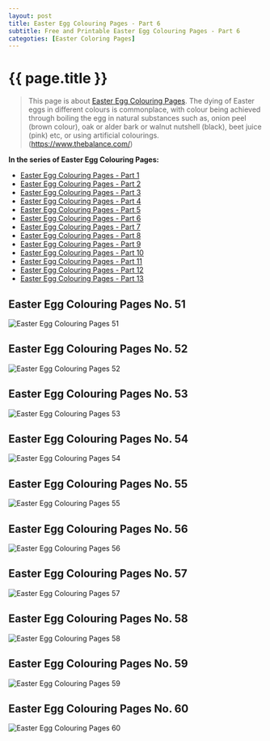 ```yaml
---
layout: post
title: Easter Egg Colouring Pages - Part 6
subtitle: Free and Printable Easter Egg Colouring Pages - Part 6
categoties: [Easter Coloring Pages]
---
```

{{ page.title }}
================
> This page is about [Easter Egg Colouring Pages](https://hoanghabelle.github.io/). The dying of Easter eggs in different colours is commonplace, with colour being achieved through boiling the egg in natural substances such as, onion peel (brown colour), oak or alder bark or walnut nutshell (black), beet juice (pink) etc, or using artificial colourings. (https://www.thebalance.com/)

**In the series of Easter Egg Colouring Pages:**

* [Easter Egg Colouring Pages - Part 1](https://hoanghabelle.github.io/2017/11/10/Easter-Egg-Colouring-Pages-part-1.html)
* [Easter Egg Colouring Pages - Part 2](https://hoanghabelle.github.io/2017/11/10/Easter-Egg-Colouring-Pages-part-2.html)
* [Easter Egg Colouring Pages - Part 3](https://hoanghabelle.github.io/2017/11/10/Easter-Egg-Colouring-Pages-part-3.html)
* [Easter Egg Colouring Pages - Part 4](https://hoanghabelle.github.io/2017/11/10/Easter-Egg-Colouring-Pages-part-4.html)
* [Easter Egg Colouring Pages - Part 5](https://hoanghabelle.github.io/2017/11/10/Easter-Egg-Colouring-Pages-part-5.html)
* [Easter Egg Colouring Pages - Part 6](https://hoanghabelle.github.io/2017/11/10/Easter-Egg-Colouring-Pages-part-6.html)
* [Easter Egg Colouring Pages - Part 7](https://hoanghabelle.github.io/2017/11/10/Easter-Egg-Colouring-Pages-part-7.html)
* [Easter Egg Colouring Pages - Part 8](https://hoanghabelle.github.io/2017/11/10/Easter-Egg-Colouring-Pages-part-8.html)
* [Easter Egg Colouring Pages - Part 9](https://hoanghabelle.github.io/2017/11/10/Easter-Egg-Colouring-Pages-part-9.html)
* [Easter Egg Colouring Pages - Part 10](https://hoanghabelle.github.io/2017/11/10/Easter-Egg-Colouring-Pages-part-10.html)
* [Easter Egg Colouring Pages - Part 11](https://hoanghabelle.github.io/2017/11/10/Easter-Egg-Colouring-Pages-part-11.html)
* [Easter Egg Colouring Pages - Part 12](https://hoanghabelle.github.io/2017/11/10/Easter-Egg-Colouring-Pages-part-12.html)
* [Easter Egg Colouring Pages - Part 13](https://hoanghabelle.github.io/2017/11/10/Easter-Egg-Colouring-Pages-part-13.html)
## Easter Egg Colouring Pages No. 51
![Easter Egg Colouring Pages 51](https://hoanghabelle.github.io/img/Easter-Egg-Colouring-Pages%20(51).jpg "Easter Egg Colouring Pages 51")

## Easter Egg Colouring Pages No. 52
![Easter Egg Colouring Pages 52](https://hoanghabelle.github.io/img/Easter-Egg-Colouring-Pages%20(52).jpg "Easter Egg Colouring Pages 52")

## Easter Egg Colouring Pages No. 53
![Easter Egg Colouring Pages 53](https://hoanghabelle.github.io/img/Easter-Egg-Colouring-Pages%20(53).jpg "Easter Egg Colouring Pages 53")

## Easter Egg Colouring Pages No. 54
![Easter Egg Colouring Pages 54](https://hoanghabelle.github.io/img/Easter-Egg-Colouring-Pages%20(54).jpg "Easter Egg Colouring Pages 54")

<script async src="//pagead2.googlesyndication.com/pagead/js/adsbygoogle.js"></script><ins class="adsbygoogle" style="display:block" data-ad-format="fluid" data-ad-layout-key="-8i+1w-dq+e9+ft" data-ad-client="ca-pub-6753140515841889" data-ad-slot="6190446671"></ins> <script> (adsbygoogle = window.adsbygoogle || []).push({}); </script>

## Easter Egg Colouring Pages No. 55
![Easter Egg Colouring Pages 55](https://hoanghabelle.github.io/img/Easter-Egg-Colouring-Pages%20(55).jpg "Easter Egg Colouring Pages 55")

## Easter Egg Colouring Pages No. 56
![Easter Egg Colouring Pages 56](https://hoanghabelle.github.io/img/Easter-Egg-Colouring-Pages%20(56).jpg "Easter Egg Colouring Pages 56")

## Easter Egg Colouring Pages No. 57
![Easter Egg Colouring Pages 57](https://hoanghabelle.github.io/img/Easter-Egg-Colouring-Pages%20(57).jpg "Easter Egg Colouring Pages 57")

## Easter Egg Colouring Pages No. 58
![Easter Egg Colouring Pages 58](https://hoanghabelle.github.io/img/Easter-Egg-Colouring-Pages%20(58).jpg "Easter Egg Colouring Pages 58")

<script async src="//pagead2.googlesyndication.com/pagead/js/adsbygoogle.js"></script><ins class="adsbygoogle" style="display:block" data-ad-format="fluid" data-ad-layout-key="-8i+1w-dq+e9+ft" data-ad-client="ca-pub-6753140515841889" data-ad-slot="6190446671"></ins> <script> (adsbygoogle = window.adsbygoogle || []).push({}); </script>

## Easter Egg Colouring Pages No. 59
![Easter Egg Colouring Pages 59](https://hoanghabelle.github.io/img/Easter-Egg-Colouring-Pages%20(59).jpg "Easter Egg Colouring Pages 59")

## Easter Egg Colouring Pages No. 60
![Easter Egg Colouring Pages 60](https://hoanghabelle.github.io/img/Easter-Egg-Colouring-Pages%20(60).jpg "Easter Egg Colouring Pages 60")

